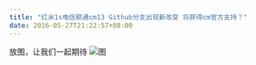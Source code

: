 ```yaml
---
title: "红米1s电信联通cm13 Github分支出现新改变 将获得cm官方支持？"
date: 2016-05-27T21:22:57+08:00
---
```


放图，让我们一起期待
![图](https://attach.bbs.miui.com/forum/201605/27/192518om155abr595ej9r9.png)
